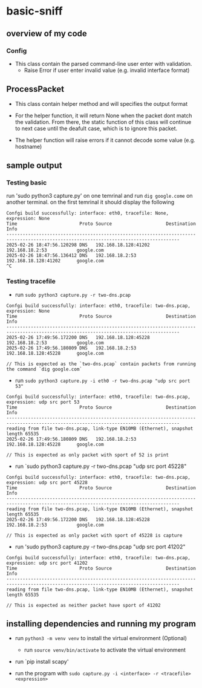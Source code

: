 # basic-sniff


## overview of my code

### Config

- This class contain the parsed command-line user enter with validation.
    - Raise Error if user enter invalid value (e.g. invalid interface format)

## ProcessPacket

- This class contain helper method and will specifies the output format

- For the helper function, it will return None when the packet dont match the validation. From there, the static function of this class will continue to next case until the deafult case, which is to ignore this packet.

- The helper function will raise errors if it cannot decode some value (e.g. hostname)

## sample output

### Testing basic

run 'sudo python3 capture.py' on one temrinal and run `dig google.come` on another terminal. on the first temrinal it should display the following

```
Confgi build successfully: interface: eth0, tracefile: None, expression: None
Time                       Proto Source                    Destination               Info                                              
--------------------------------------------------------------------------------------------------------------------------------------
2025-02-26 18:47:56.120298 DNS   192.168.18.128:41202      192.168.18.2:53           google.com                                        
2025-02-26 18:47:56.136412 DNS   192.168.18.2:53           192.168.18.128:41202      google.com                                        
^C  
```

### Testing tracefile

- run `sudo python3 capture.py -r two-dns.pcap`                                      

```
Confgi build successfully: interface: eth0, tracefile: two-dns.pcap, expression: None
Time                       Proto Source                    Destination               Info                                              
--------------------------------------------------------------------------------------------------------------------------------------
2025-02-26 17:49:56.172200 DNS   192.168.18.128:45228      192.168.18.2:53           google.com                                        
2025-02-26 17:49:56.180809 DNS   192.168.18.2:53           192.168.18.128:45228      google.com      

// This is expected as the `two-dns.pcap` contain packets from running the command `dig google.com`
```

- run `sudo python3 capture.py -i eth0 -r two-dns.pcap "udp src port 53"`   

```
Confgi build successfully: interface: eth0, tracefile: two-dns.pcap, expression: udp src port 53
Time                       Proto Source                    Destination               Info                                              
--------------------------------------------------------------------------------------------------------------------------------------
reading from file two-dns.pcap, link-type EN10MB (Ethernet), snapshot length 65535
2025-02-26 17:49:56.180809 DNS   192.168.18.2:53           192.168.18.128:45228      google.com   

// This is expected as only packet with sport of 52 is print
```

- run `sudo python3 capture.py -r two-dns.pcap "udp src port 45228"

```
Confgi build successfully: interface: eth0, tracefile: two-dns.pcap, expression: udp src port 45228
Time                       Proto Source                    Destination               Info                                              
--------------------------------------------------------------------------------------------------------------------------------------
reading from file two-dns.pcap, link-type EN10MB (Ethernet), snapshot length 65535
2025-02-26 17:49:56.172200 DNS   192.168.18.128:45228      192.168.18.2:53           google.com                                        

// This is expected as only packet with sport of 45228 is capture
```

- run 'sudo python3 capture.py -r two-dns.pcap "udp src port 41202"

```
Confgi build successfully: interface: eth0, tracefile: two-dns.pcap, expression: udp src port 41202
Time                       Proto Source                    Destination               Info                                              
--------------------------------------------------------------------------------------------------------------------------------------
reading from file two-dns.pcap, link-type EN10MB (Ethernet), snapshot length 65535

// This is expected as neither packet have sport of 41202
```

## installing dependencies and running my program

- run `python3 -m venv venv` to install the virtual environment (Optional)
    - run `source venv/bin/activate` to activate the virtual environment

- run `pip install scapy'

- run the program with `sudo capture.py -i <interface> -r <tracefile> <expression>`


